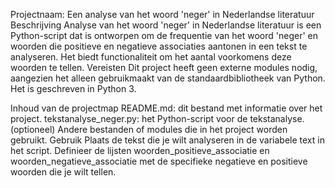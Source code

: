 Projectnaam: Een analyse van het woord 'neger' in Nederlandse literatuur
Beschrijving
Analyse van het woord 'neger' in Nederlandse literatuur is een Python-script dat is ontworpen om de frequentie van het woord 'neger' en woorden die positieve en negatieve associaties aantonen in een tekst te analyseren. Het biedt functionaliteit om het aantal voorkomens deze woorden te tellen.
Vereisten
Dit project heeft geen externe modules nodig, aangezien het alleen gebruikmaakt van de standaardbibliotheek van Python. Het is geschreven in Python 3.

Inhoud van de projectmap
README.md: dit bestand met informatie over het project.
tekstanalyse_neger.py: het Python-script voor de tekstanalyse.
(optioneel) Andere bestanden of modules die in het project worden gebruikt.
Gebruik
Plaats de tekst die je wilt analyseren in de variabele text in het script.
Definieer de lijsten woorden_positieve_associatie en woorden_negatieve_associatie met de specifieke negatieve en positieve woorden die je wilt tellen.
